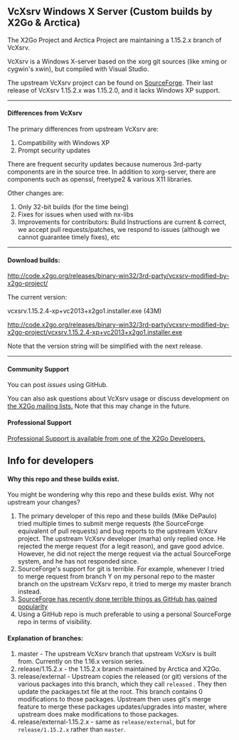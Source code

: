 VcXsrv Windows X Server (Custom builds by X2Go & Arctica)
------------------------------------------------

The X2Go Project and Arctica Project are maintaining a 1.15.2.x branch of VcXsrv.

VcXsrv is a Windows X-server based on the xorg git sources (like xming or cygwin's xwin), but compiled with Visual Studio.

The upstream VcXsrv project can be found on [SourceForge](http://sourceforge.net/projects/vcxsrv/). Their last release of VcXsrv 1.15.2.x was 1.15.2.0, and it lacks Windows XP support.

------

#### Differences from VcXsrv

The primary differences from upstream VcXsrv are:

1. Compatibility with Windows XP
2. Prompt security updates

There are frequent security updates because numerous 3rd-party components are in the source tree. In addition to xorg-server, there are components such as openssl, freetype2 & various X11 libraries.

Other changes are:

1. Only 32-bit builds (for the time being)
2. Fixes for issues when used with nx-libs
3. Improvements for contributors: Build Instructions are current & correct, we accept pull requests/patches, we respond to issues (although we cannot guarantee timely fixes), etc

------

#### Download builds:

http://code.x2go.org/releases/binary-win32/3rd-party/vcxsrv-modified-by-x2go-project/

The current version: 

vcxsrv.1.15.2.4-xp+vc2013+x2go1.installer.exe (43M)

http://code.x2go.org/releases/binary-win32/3rd-party/vcxsrv-modified-by-x2go-project/vcxsrv.1.15.2.4-xp+vc2013+x2go1.installer.exe

Note that the version string will be simplified with the next release.

------

#### Community Support

You can post *issues* using GitHub.

You can also ask questions about VcXsrv usage or discuss development on [the X2Go mailing lists.](http://lists.x2go.org/listinfo/) Note that this may change in the future.

#### Professional Support

[Professional Support is available from one of the X2Go Developers.](http://wiki.x2go.org/doku.php/doc:professional-support)

## Info for developers

####  Why this repo and these builds exist.

You might be wondering why this repo and these builds exist. Why not upstream your changes?

1. The primary developer of this repo and these builds (Mike DePaulo) tried multiple times to submit merge requests (the SourceForge equivalent of pull requests) and bug reports to the upstream VcXsrv project. The upstream VcXsrv developer (marha) only replied once. He rejected the merge request (for a legit reason), and gave good advice. However, he did not reject the merge request via the actual SourceForge system, and he has not responded since.
2. SourceForge's support for git is terrible. For example, whenever I tried to merge request from branch Y on my personal repo to the master branch on the upstream VcXsrv repo, it tried to merge my master branch instead.
3. [SourceForge has recently done terrible things as GitHub has gained popularity](https://en.wikipedia.org/wiki/SourceForge#DevShare_adware_controversy)
4. Using a GitHub repo is much preferable to using a personal SourceForge repo in terms of visibility.

#### Explanation of branches:

1. master - The upstream VcXsrv branch that upstream VcXsrv is built from. Currently on the 1.16.x version series.
2. release/1.15.2.x - the 1.15.2.x branch maintained by Arctica and X2Go.
3. release/external - Upstream copies the released (or git) versions of the various packages into this branch, which they call `released` . They then update the packages.txt file at the root.  This branch contains 0 modifications to those packages. Upstream then uses git's merge feature to merge these packages updates/upgrades into master, where upstream does make modifications to those packages.
4. release/external-1.15.2.x - same as `release/external`, but for `release/1.15.2.x` rather than `master`.
